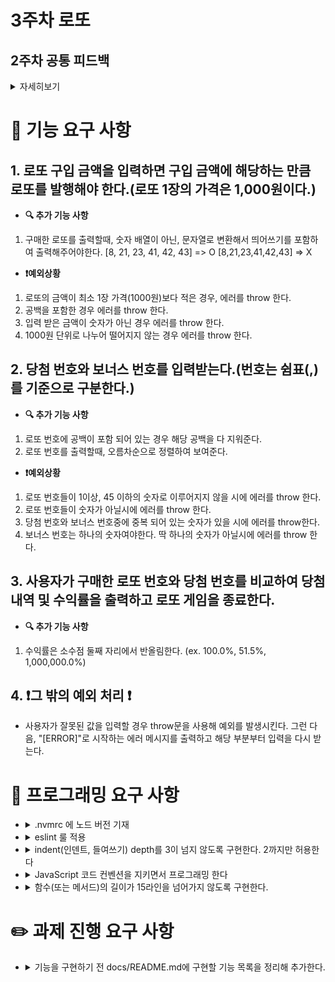 # 3주차 로또

## 2주차 공통 피드백

<details>
<summary>
자세히보기
</summary>

## 1. README.md를 상세히 작성한다

미션 저장소의 README.md는 소스코드에 앞서 해당 프로젝트가 어떠한 프로젝트인지 **마크다운**으로 작성하여 소개하는 문서이다.
해당 프로젝트가 어떠한 프로젝트이며, 어떤 기능을 담고 있는지 기술하기 위해서 마크다운문법을 검색해서 학습해보고 적용해 본다.

## 2. 기능 목록을 재검토한다

기능 목록을 클래스 설계와 구현, 함수(메서드) 설계와 구현과 같이 너무 상세하게 작성하지 않는다.
클래스 이름, 함수(메서드) 시그니처와 반환값은 언제든지 변경될 수 있기 때문이다.
너무 세세한 부분까지 정리하기보다 구현해야 할 기능 목록을 정리하는 데 집중한다.
**정상적인 경우도 중요하지만, 예외적인 상황도 기능 목록에 정리한다.**
특히 예외 상황은 시작 단계에서 모두 찾기 힘들기 때문에 기능을 구현하면서 계속해서 추가해 나간다.

## 3. 기능 목록을 업데이트한다

README.md 파일에 작성하는 기능 목록은 기능 구현을 하면서 변경될 수 있다. 시작할 때 모든 기능 목록을 완벽하게 정리해야 한다는 부담을 가지기보다 기능을 구현하면서 문서를 계속 업데이트한다.
죽은 문서가 아니라 살아있는 문서를 만들기 위해 노력한다.

## 4. 값을 하드 코딩하지 않는다

문자열, 숫자 등의 값을 하드 코딩하지 마라. [상수](https://ko.javascript.info/variables#ref-128)를 만들고 이름을 부여해 이 변수의 역할이 무엇인지 의도를 드러낸다.

## 5. 구현 순서도 코딩 컨벤션이다

클래스는 필드, 생성자, 메서드 순으로 작성한다.

```javascript
class A {
  필드;

  생성자;

  메서드;
}
```

## 6. 한 함수가 한 가지 기능만 담당하게 한다

함수 길이가 길어진다면 한 함수에서 여러 일을 하려고 하는 경우일 가능성이 높다.
아래와 같이 한 함수에서 안내 문구 출력, 사용자 입력, 유효값 검증 등 여러 일을 하고 있다면 이를 적절하게 분리한다.

```javascript
const userInput = () => {
  MissionUtils.Console.readLine("경주할 자동차 이름을 입력하세요(이름은 쉼표(,)를 기준으로 구분): ", (input) => {
    const carNames = input.split(",");
    for (int index = 0; index < carNames.length; index++) {
      if (carNames[index].length < 1 || carNames[index].length > 5) {
        throw new Error("[ERROR] 자동차 이름은 1자 이상 5자 이하만 가능합니다.");
      }
    }
    return carNames;
  });
};
```

## 7. 함수가 한 가지 기능을 하는지 확인하는 기준을 세운다

만약 여러 함수에서 중복되어 사용되는 코드가 있다면 함수 분리를 고민해 본다. 또한, 함수의 길이를 15라인을 넘어가지 않도록 구현하며 함수를 분리하는 의식적인 연습을 할 수 있다.

## 8. JavaScript에서 객체를 만드는 다양한 방법을 이해하고 사용한다.

JavaScript에서는 클래스 말고도 객체를 만드는 방법은 여러 가지가 있다. 객체를 생성하는 방법에 대해서는 MDN 문서의 [Javascript 객체 기본](https://developer.mozilla.org/ko/docs/Learn/JavaScript/Objects/Basics)과 [Classes](https://developer.mozilla.org/ko/docs/Web/JavaScript/Reference/Classes)을 참고한다.

## 9. 테스트를 작성하는 이유에 대해 본인의 경험을 토대로 정리해본다

단지 기능을 점검하기 위한 목적으로 테스트를 작성하는 것은 아니다. 테스트를 작성하는 과정을 통해서 나의 코드에 대해 빠르게 피드백을 받을 수 있을 뿐만 아니라 학습 도구[학습테스트를 통해 JUnit 학습하기.pdf](https://techcourse-storage.s3.ap-northeast-2.amazonaws.com/9b82d8a360c548fcadd14c551dbcbe06)로도 활용할 수 있다. 이런 경험을 통해 테스트에 대해 어떤 유용함을 느꼈는지 알아본다.

## 10. 처음부터 큰 단위의 테스트를 만들지 않는다

테스트의 중요한 목적 중 하나는 내가 작성하는 코드에 대해 빠르게 피드백을 받는 것이다.
시작부터 큰 단위의 테스트를 만들게 된다면 작성한 코드에 대한 피드백을 받기까지 많은 시간이 걸린다.
그래서 문제를 작게 나누고, 그 중 핵심 기능에 가까운 부분부터 작게 테스트를 만들어 나간다.

**큰 단위의 테스트**

- 자동차경주를 시작해서 사용자가 이름, 진행 횟수를 입력하면, 게임을 진행한 후 그 결과를 알려준다.

**작은 단위의 테스트**

- 무작위 값이 4 이상이면 자동차가 전진한다.
- 무작위 값이 3 이하이면 자동차가 전진하지 않는다.
</details>

# 🚀 기능 요구 사항

## 1. 로또 구입 금액을 입력하면 구입 금액에 해당하는 만큼 로또를 발행해야 한다.(로또 1장의 가격은 1,000원이다.)

- **🔍 추가 기능 사항**

1. 구매한 로또를 출력할때, 숫자 배열이 아닌, 문자열로 변환해서 띄어쓰기를 포함하여 출력해주어야한다.
   [8, 21, 23, 41, 42, 43] => O
   [8,21,23,41,42,43] => X

- **❗️예외상황**

1. 로또의 금액이 최소 1장 가격(1000원)보다 적은 경우, 에러를 throw 한다.
2. 공백을 포함한 경우 에러를 throw 한다.
3. 입력 받은 금액이 숫자가 아닌 경우 에러를 throw 한다.
4. 1000원 단위로 나누어 떨어지지 않는 경우 에러를 throw 한다.

## 2. 당첨 번호와 보너스 번호를 입력받는다.(번호는 쉼표(,)를 기준으로 구분한다.)

- **🔍 추가 기능 사항**

1. 로또 번호에 공백이 포함 되어 있는 경우 해당 공백을 다 지워준다.
2. 로또 번호를 출력할때, 오름차순으로 정렬하여 보여준다.

- **❗️예외상황**

1. 로또 번호들이 1이상, 45 이하의 숫자로 이루어지지 않을 시에 에러를 throw 한다.
2. 로또 번호들이 숫자가 아닐시에 에러를 throw 한다.
3. 당첨 번호와 보너스 번호중에 중복 되어 있는 숫자가 있을 시에 에러를 throw한다.
4. 보너스 번호는 하나의 숫자여야한다. 딱 하나의 숫자가 아닐시에 에러를 throw 한다.

## 3. 사용자가 구매한 로또 번호와 당첨 번호를 비교하여 당첨 내역 및 수익률을 출력하고 로또 게임을 종료한다.

- **🔍 추가 기능 사항**

1. 수익률은 소수점 둘째 자리에서 반올림한다. (ex. 100.0%, 51.5%, 1,000,000.0%)

## 4. ❗️그 밖의 예외 처리 ❗️

- 사용자가 잘못된 값을 입력할 경우 throw문을 사용해 예외를 발생시킨다.
  그런 다음, "[ERROR]"로 시작하는 에러 메시지를 출력하고 해당 부분부터 입력을 다시 받는다.

# 🎯 프로그래밍 요구 사항

- <details>
    <summary> .nvmrc 에 노드 버전 기재</summary> 
    
    `v.18.17.1`
  </details>

- <details>
    <summary>eslint 룰 적용</summary>

  `npm install --save-dev eslint eslint-plugin-jsdoc@latest eslint-plugin-jest@latest eslint-plugin-prettier@latest eslint-config-prettier @babel/eslint-parser` 로 설치하고 .eslintrc.cjs 파일을 만들어서 룰 적용
  </details>

- <details>
    <summary> indent(인덴트, 들여쓰기) depth를 3이 넘지 않도록 구현한다. 2까지만 허용한다</summary>
    
    eslint 에 `max-depth': ['error', 2]`  룰 추가
  </details>

- <details>
  <summary>JavaScript 코드 컨벤션을 지키면서 프로그래밍 한다</summary>

  `npm install --save-dev eslint-config-airbnb` 설치 후 .eslintrc.cjs 에서 `extends : ['airbnb']` 추가

- <details>
    <summary> 함수(또는 메서드)의 길이가 15라인을 넘어가지 않도록 구현한다.</summary> 
    
  eslintrc.cjs에 `'max-lines-per-function': ['error', 15],` 룰 추가
  </details>

# ✏️ 과제 진행 요구 사항

- <details>
    <summary>기능을 구현하기 전 docs/README.md에 구현할 기능 목록을 정리해 추가한다.</summary>

  README.md 파일 작성 중
  </details>
